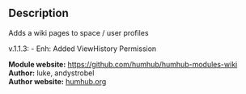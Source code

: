 ## Description

Adds a wiki pages to space / user profiles

v.1.1.3:
    - Enh: Added ViewHistory Permission


__Module website:__ <https://github.com/humhub/humhub-modules-wiki>  
__Author:__ luke, andystrobel  
__Author website:__ [humhub.org](http://humhub.org)
